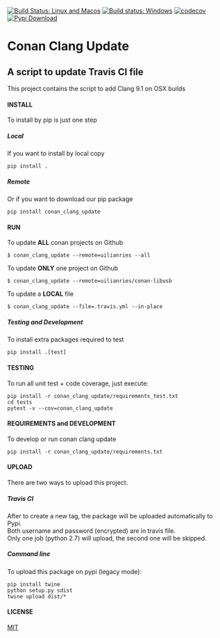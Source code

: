 [![Build Status: Linux and Macos](https://travis-ci.org/uilianries/conan-clang-update.svg?branch=master)](https://travis-ci.org/uilianries/conan-clang-update)
[![Build status: Windows](https://ci.appveyor.com/api/projects/status/github/uilianries/conan-clang-update?svg=true)](https://ci.appveyor.com/project/uilianries/conan-clang-update)
[![codecov](https://codecov.io/gh/uilianries/conan-clang-update/branch/master/graph/badge.svg)](https://codecov.io/gh/uilianries/conan-clang-update)
[![Pypi Download](https://img.shields.io/badge/download-pypi-blue.svg)](https://pypi.python.org/pypi/conan-clang-update)

# Conan Clang Update

## A script to update Travis CI file

This project contains the script to add Clang 9.1 on OSX builds

#### INSTALL
To install by pip is just one step

##### Local
If you want to install by local copy

    pip install .

##### Remote
Or if you want to download our pip package

    pip install conan_clang_update

#### RUN
To update **ALL** conan projects on Github

    $ conan_clang_update --remote=uilianries --all

To update **ONLY** one project on Github

    $ conan_clang_update --remote=uilianries/conan-libusb

To update a **LOCAL** file

    $ conan_clang_update --file=.travis.yml --in-place


##### Testing and Development
To install extra packages required to test

    pip install .[test]


#### TESTING
To run all unit test + code coverage, just execute:

    pip install -r conan_clang_update/requirements_test.txt
    cd tests
    pytest -v --cov=conan_clang_update


#### REQUIREMENTS and DEVELOPMENT
To develop or run conan clang update

    pip install -r conan_clang_update/requirements.txt


#### UPLOAD
There are two ways to upload this project.

##### Travis CI
After to create a new tag, the package will be uploaded automatically to Pypi.  
Both username and password (encrypted) are in travis file.  
Only one job (python 2.7) will upload, the second one will be skipped.


##### Command line
To upload this package on pypi (legacy mode):

    pip install twine
    python setup.py sdist
    twine upload dist/*


#### LICENSE
[MIT](LICENSE.md)
